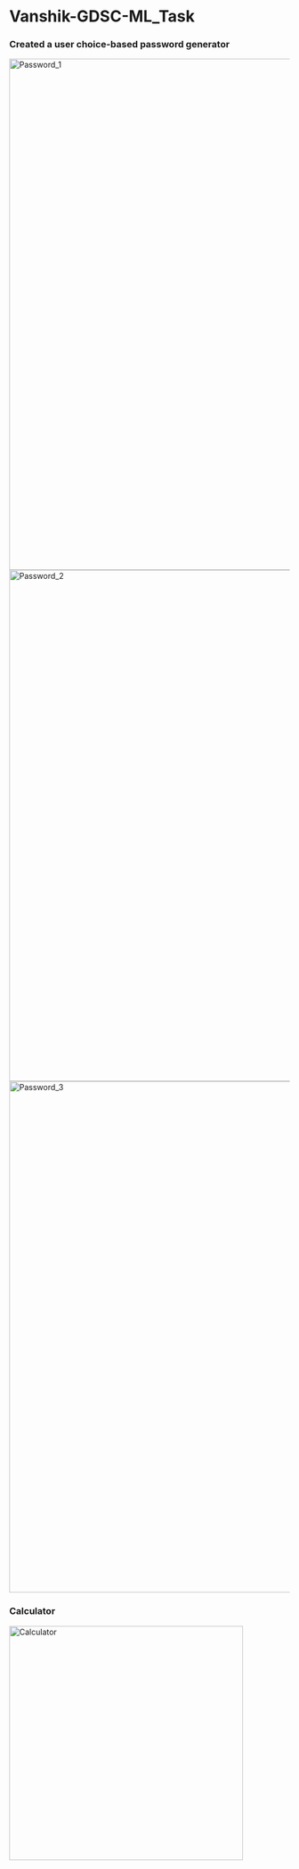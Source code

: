 # Vanshik-GDSC-ML_Task

### Created a user choice-based password generator

<img width="917" alt="Password_1" src="https://github.com/VanshikWaghela/Vanshik-GDSC-ML_Task/assets/128629905/9fec11f9-cf31-462a-81b1-b1c2141df865">
<img width="917" alt="Password_2" src="https://github.com/VanshikWaghela/Vanshik-GDSC-ML_Task/assets/128629905/9a20805c-513b-4f13-b497-4a2f059aab11">
<img width="917" alt="Password_3" src="https://github.com/VanshikWaghela/Vanshik-GDSC-ML_Task/assets/128629905/630b59a5-0062-4ae4-ad4a-a7b00729a1c5">

### Calculator

<img width="420" alt="Calculator" src="https://github.com/VanshikWaghela/Vanshik-GDSC-ML_Task/assets/128629905/a0139cd7-8190-4a96-84e7-96d5ce50c072">

